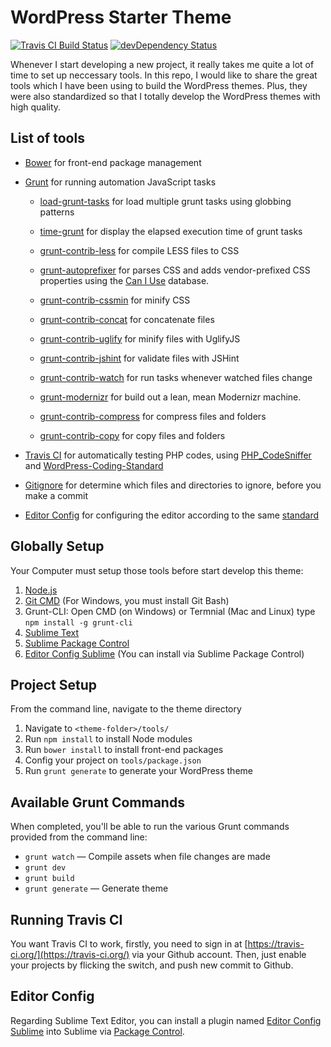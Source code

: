 # WordPress Starter Theme

[![Travis CI Build Status](https://travis-ci.org/thanhluu/wp-theme-setup.svg?branch=master)](https://travis-ci.org/thanhluu/wp-theme-setup) [![devDependency Status](https://david-dm.org/thanhluu/wp-theme-setup/dev-status.svg)](https://david-dm.org/thanhluu/wp-theme-setup#info=devDependencies)

Whenever I start developing a new project, it really takes me quite a lot of time to set up neccessary tools. In this repo, I would like to share the great tools which I have been using to build the WordPress themes. Plus, they were also standardized so that I totally develop the WordPress themes with high quality.

## List of tools

* [Bower](http://bower.io/) for front-end package management
* [Grunt](http://gruntjs.com/) for running automation JavaScript tasks
	- [load-grunt-tasks](https://github.com/sindresorhus/load-grunt-tasks) for load multiple grunt tasks using globbing patterns
    - [time-grunt](https://github.com/sindresorhus/time-grunt) for display the elapsed execution time of grunt tasks

	- [grunt-contrib-less](https://github.com/gruntjs/grunt-contrib-less) for compile LESS files to CSS
	- [grunt-autoprefixer](https://github.com/nDmitry/grunt-autoprefixer) for parses CSS and adds vendor-prefixed CSS properties using the [Can I Use](http://caniuse.com/) database.
	- [grunt-contrib-cssmin](https://github.com/gruntjs/grunt-contrib-cssmin) for minify CSS

	- [grunt-contrib-concat](https://github.com/gruntjs/grunt-contrib-concat) for concatenate files
	- [grunt-contrib-uglify](https://github.com/gruntjs/grunt-contrib-uglify) for minify files with UglifyJS
	- [grunt-contrib-jshint](https://github.com/gruntjs/grunt-contrib-jshint) for validate files with JSHint

    - [grunt-contrib-watch](https://github.com/gruntjs/grunt-contrib-watch) for run tasks whenever watched files change
    - [grunt-modernizr](https://github.com/Modernizr/grunt-modernizr) for build out a lean, mean Modernizr machine.

    - [grunt-contrib-compress](https://github.com/gruntjs/grunt-contrib-compress) for compress files and folders
	- [grunt-contrib-copy](https://github.com/gruntjs/grunt-contrib-copy) for copy files and folders

* [Travis CI](http://travis-ci.org) for automatically testing PHP codes, using [PHP_CodeSniffer](https://github.com/squizlabs/PHP_CodeSniffer) and [WordPress-Coding-Standard](https://github.com/WordPress-Coding-Standards/WordPress-Coding-Standards)
* [Gitignore](http://www.gitignore.io/) for determine which files and directories to ignore, before you make a commit
* [Editor Config](http://editorconfig.org/) for configuring the editor according to the same [standard](http://make.wordpress.org/core/handbook/coding-standards/php/#indentation)

## Globally Setup

Your Computer must setup those tools before start develop this theme:

1. [Node.js](http://nodejs.org/download/)
2. [Git CMD](http://git-scm.com/) (For Windows, you must install Git Bash)
3. Grunt-CLI: Open CMD (on Windows) or Termnial (Mac and Linux) type `npm install -g grunt-cli`
4. [Sublime Text](http://www.sublimetext.com/)
5. [Sublime Package Control](https://sublime.wbond.net/)
5. [Editor Config Sublime](https://github.com/sindresorhus/editorconfig-sublime) (You can install via Sublime Package Control)

## Project Setup

From the command line, navigate to the theme directory

1. Navigate to `<theme-folder>/tools/`
2. Run `npm install` to install Node modules
3. Run `bower install` to install front-end packages
4. Config your project on `tools/package.json`
5. Run `grunt generate` to generate your WordPress theme

## Available Grunt Commands

When completed, you'll be able to run the various Grunt commands provided from the command line:

* `grunt watch` — Compile assets when file changes are made
* `grunt dev`
* `grunt build`
* `grunt generate` — Generate theme

## Running Travis CI

You want Travis CI to work, firstly, you need to sign in at [https://travis-ci.org/](https://travis-ci.org/) via your Github account. Then, just enable your projects by flicking the switch, and push new commit to Github.

## Editor Config

Regarding Sublime Text Editor, you can install a plugin named [Editor Config Sublime](https://github.com/sindresorhus/editorconfig-sublime) into Sublime via [Package Control](https://sublime.wbond.net/).
